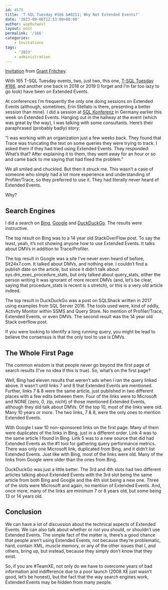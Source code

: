 ```yaml
---
id: 4575
title: 'T-SQL Tuesday #166 &#8211; Why Not Extended Events?'
date: '2023-09-06T12:53:00+00:00'
author: way0utwest
layout: post
permalink: '/166'
categories:
    - Invitations
tags:
    - '2023'
    - administration
---
```


[Invitation](https://www.scarydba.com/2023/09/14/t-sql-tuesday-166-why-not-extended-events/) from [Grant Fritchey](https://www.scarydba.com/).

With 165 T-SQL Tuesday events, two, just two, this one, [T-SQL Tuesday #166](https://www.scarydba.com/2023/09/11/t-sql-tuesday-166-extended-events/), and another one back in 2018 or 2019 (I forget and I’m far too lazy to go look) have been on Extended Events.

At conferences I’m frequently the only one doing sessions on Extended Events (although, sometimes, Erin Stellato is there, presenting a better session than mine). I did a session at [SQL Konferenz](https://sqlkonferenz.de/) in Germany earlier this week on Extended Events. Hanging out in the hallway at the event (which was great by the way), I was talking with some consultants. Here’s their paraphrased (probably badly) story:

“I was working with an organization just a few weeks back. They found that Trace was truncating the text on some queries they were trying to track. I asked them if they had tried using Extended Events. They responded: What’s that? After explaining it to them, they went away for an hour or so and came back to me saying that had fixed the problem.”

We all smiled and chuckled. But then it struck me. This wasn’t a case of someone who simply had a lot more experience and understanding of Profiler/Trace, so they preferred to use it. They had literally never heard of Extended Events.

Why?

## Search Engines

I did a search on [Bing](https://www.bing.com/search?q=%22sql+server%22+identify+slow+queries&qs=n&form=QBRE&sp=-1&ghc=1&lq=0&pq=%22sql+server%22+identify+slow+queries&sc=11-34&sk=&cvid=01AC3568D70848968D25074D1083DDCD&ghsh=0&ghacc=0&ghpl=), [Google](https://www.google.com/search?q=%22sql+server%22+identify+slow+queries&sca_esv=565286027&sxsrf=AM9HkKmpj2jtM3BW142TEOc8boCkfeXfVw%3A1694680333238&source=hp&ei=DcUCZcKIDIyKgAakj6eACA&iflsig=AO6bgOgAAAAAZQLTHYuhlcgwmXuBuwj0E0loPV2T84M3&ved=0ahUKEwiCw5Ka2KmBAxUMBcAKHaTHCYAQ4dUDCAs&uact=5&oq=%22sql+server%22+identify+slow+queries&gs_lp=Egdnd3Mtd2l6IiIic3FsIHNlcnZlciIgaWRlbnRpZnkgc2xvdyBxdWVyaWVzMgYQABgWGB4yBhAAGBYYHjIGEAAYFhgeMggQABiKBRiGA0jWCFAAWABwAHgAkAEAmAFloAFlqgEDMC4xuAEDyAEA-AEC-AEB&sclient=gws-wiz#ip=1) and [DuckDuckGo](https://duckduckgo.com/?t=h_&q=%22sql+server%22+identify+slow+queries&ia=web). The results were instructive.

The top result on Bing was to a 14 year old StackOverFlow post. To say the least, yeah, it’s not showing anyone how to use Extended Events. It talks about DMVs in addition to Trace/Profiler.

The top result in Google was a site I’ve never even heard of before, Sit24x7.com. It talked about DMVs, and nothing else. I couldn’t find a publish date on the article, but since it didn’t talk about sys.dm\_exec\_procedure\_stats, but only talked about query\_stats, either the person writing it was ignorant of more recent DMVs (and, let’s be clear, saying that procedure\_stats is recent is s stretch), or this is a very old article indeed.

The top result in DuckDuckGo was a post on SQLShack written in 2017 using examples from SQL Server 2016. The tools used were, kind of oddly, Activity Monitor within SSMS and Query Store. No mention of Profiler/Trace, Extended Events, or even DMVs. The second result was the 14 year old Stack overflow post.

If you were looking to identify a long running query, you might be lead to believe the consensus is that the only tool to use is DMVs.

## The Whole First Page

The common wisdom is that people never go beyond the first page of search results (I’ve no idea if this is true). So, what’s on the first page?

Well, Bing had eleven results that weren’t ads when I ran the query linked above. It wasn’t until links 7 and 8 that Extended Events are mentioned. Further, links 7 &amp; 8 were the same article, just published in two different places with a few edits between them. Four of the links were to Microsoft and NONE (zero, 0, zip, nicht) of those mentioned Extended Events, although they did talk about DMVs. Of the top 10, most of the links were old. Many 10 years or more. The two links, 7 &amp; 8, were the only ones to mention Extended Events.

With Google I saw 10 non-sponsored links on the first page. Many of them were duplicates of the links in Bing, just in a different order. Link 4 was to the same article I found in Bing. Link 5 was to a new source that did had Extended Events as the #1 tool for gathering query performance metrics. There was only one Microsoft link, duplicated from Bing, and it didn’t list Extended Events. Just like with Bing, most of the links were old. Many of the links from Google were older than the ones from Bing.

DuckDuckGo was just a little better. The 3rd and 4th slots had two different articles talking about Extended Events with the 3rd slot being the same article from both Bing and Google and the 4th slot being a new one. Three of the slots were Microsoft and again, no mention of Extended Events. And, once more, many of the links are minimum 7 or 8 years old, but some being 13 or 14 years old.

## Conclusion

We can have a lot of discussion about the technical aspects of Extended Events. We can also talk about whether or not you should, or shouldn’t use Extended Events. The simple fact of the matter is, there’s a good chance that people aren’t using Extended Events, not because they’re problematic, hard, contain XML, muscle memory, or any of the other issues that I, and others, bring up, but instead, because they simply don’t know that they exist.

So, if you are #TeamXE, not only do we have to overcome years of bad information and indifference due to a poor launch (2008 XE just wasn’t good, let’s be honest), but the fact that the way search engines work, Extended Events may be hidden from many people.
